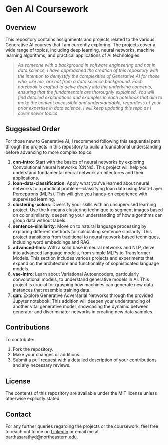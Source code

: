 # Gen AI Coursework

## Overview
This repository contains assignments and projects related to the various Generative AI courses that I am currently exploring. The projects cover a wide range of topics, including deep learning, neural networks, machine learning algorithms, and practical applications of AI technologies.

> *As someone with a background in software engineering and not in data science, I have approached the creation of this repository with the intention to demystify the complexities of Generative AI for those who, like me, are not from a data science background. Each notebook is crafted to delve deeply into the underlying concepts, ensuring that the fundamentals are thoroughly explained. You will find detailed explanations and examples in each notebook that aim to make the content accessible and understandable, regardless of your prior expertise in data science. I will keep updating this repo as I cover newer topics*

## Suggested Order
For those new to Generative AI, I recommend following this sequential path through the projects in this repository to build a foundational understanding before advancing to more complex topics:

1. **cnn-intro**: Start with the basics of neural networks by exploring Convolutional Neural Networks (CNNs). This project will help you understand fundamental neural network architectures and their applications.
2. **loan-data-classification**: Apply what you've learned about neural networks to a practical problem—classifying loan data using Multi-Layer Perceptrons (MLPs). This will give you hands-on experience with supervised learning.
3. **clustering-colors**: Diversify your skills with an unsupervised learning project. Use the k-means clustering technique to segment images based on color similarity, deepening your understanding of how algorithms can group data without labels.
4. **sentence-similarity**: Move on to natural language processing by exploring different methods for calculating sentence similarity. This project transitions from traditional to neural network-based techniques, including word embeddings and RAG.
5. **advanced-llms**: With a solid base in neural networks and NLP, delve into advanced language models, from simple MLPs to Transformer Models. This section includes various projects and experiments that expand on the architecture and functionality of sophisticated language models.
6. **vae-intro**: Learn about Variational Autoencoders, particularly convolutional models, to understand generative models in AI. This project is crucial for grasping how machines can generate new data instances that resemble training data.
7. **gan**: Explore Generative Adversarial Networks through the provided Jupyter notebook. This addition will deepen your understanding of another vital generative model, showcasing the dynamic between generator and discriminator networks in creating new data samples.

## Contributions
To contribute:
1. Fork the repository.
2. Make your changes or additions.
3. Submit a pull request with a detailed description of your contributions and any necessary reviews.

## License
The contents of this repository are available under the MIT license unless otherwise explicitly stated.

## Contact
For any further queries regarding the projects or the coursework, feel free to reach out to me on [LinkedIn](https://www.linkedin.com/in/parthadhruv/) or email me at parthasarathyd@northeastern.edu.
